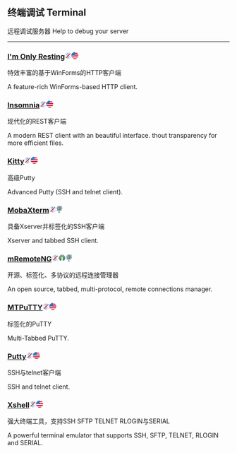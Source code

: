 ## 终端调试   Terminal

远程调试服务器   Help to debug your server

---

### [I'm Only Resting](http://www.swensensoftware.com/im-only-resting)![](/assets/图片2.png)![](/assets/united-states.png)

特效丰富的基于WinForms的HTTP客户端

A feature-rich WinForms-based HTTP client.

### [Insomnia](http://insomnia.rest)![](/assets/图片2.png)![](/assets/united-states.png)

现代化的REST客户端

A modern REST client with an beautiful interface. thout transparency for more efficient files.

### [Kitty](http://www.9bis.net/kitty/)![](/assets/图片2.png)![](/assets/united-states.png)

高级Putty

Advanced Putty \(SSH and telnet client\).

### [MobaXterm](http://mobaxterm.mobatek.net/)![](/assets/图片2.png)![](/assets/earth-globe.png)

具备Xserver并标签化的SSH客户端

Xserver and tabbed SSH client.

### [mRemoteNG](https://mremoteng.org/)![](/assets/图片2.png)![](/assets/open-source-icon.png)![](/assets/earth-globe.png)

开源、标签化、多协议的远程连接管理器

An open source, tabbed, multi-protocol, remote connections manager.

### [MTPuTTY](http://ttyplus.com/multi-tabbed-putty/)![](/assets/图片2.png)![](/assets/united-states.png)

标签化的PuTTY

Multi-Tabbed PuTTY.

### [Putty](http://www.chiark.greenend.org.uk/~sgtatham/putty/download.html)![](/assets/图片2.png)![](/assets/united-states.png)

SSH与telnet客户端

SSH and telnet client.

### [Xshell](http://www.netsarang.com/products/xsh_overview.html)![](/assets/图片2.png)![](/assets/united-states.png)

强大终端工具，支持SSH SFTP TELNET RLOGIN与SERIAL

A powerful terminal emulator that supports SSH, SFTP, TELNET, RLOGIN and SERIAL.

